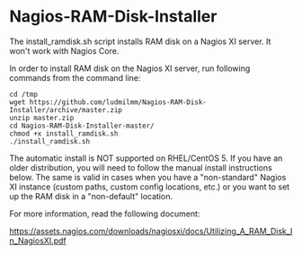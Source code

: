 # Nagios-RAM-Disk-Installer
The install_ramdisk.sh script installs RAM disk on a Nagios XI server. It won't work with Nagios Core.

In order to install RAM disk on the Nagios XI server, run following commands from the command line:

```
cd /tmp
wget https://github.com/ludmilmm/Nagios-RAM-Disk-Installer/archive/master.zip
unzip master.zip
cd Nagios-RAM-Disk-Installer-master/
chmod +x install_ramdisk.sh
./install_ramdisk.sh
```
The automatic install is NOT supported on RHEL/CentOS 5. If you have an older distribution, you will need to follow the manual install instructions below. The same is valid in cases when you have a "non-standard" Nagios XI instance (custom paths, custom config locations, etc.) or you want to set up the RAM disk in a "non-default" location.

For more information, read the following document: 

https://assets.nagios.com/downloads/nagiosxi/docs/Utilizing_A_RAM_Disk_In_NagiosXI.pdf
